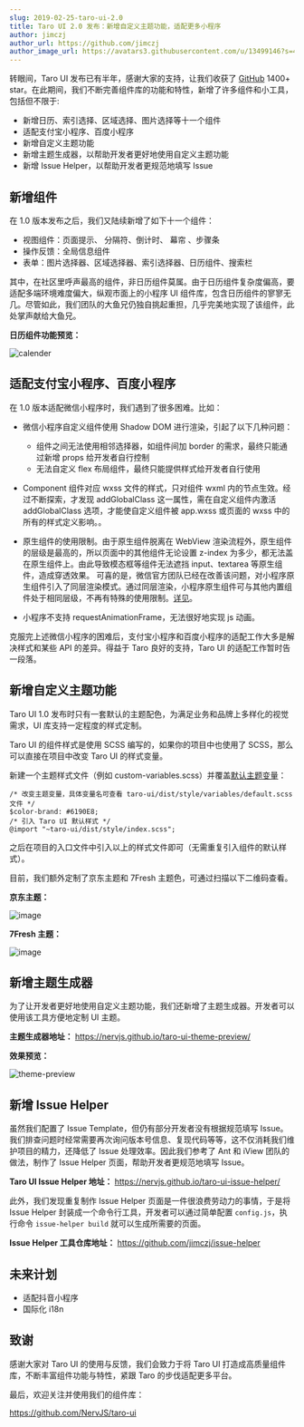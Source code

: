```yaml
---
slug: 2019-02-25-taro-ui-2.0
title: Taro UI 2.0 发布：新增自定义主题功能，适配更多小程序
author: jimczj
author_url: https://github.com/jimczj
author_image_url: https://avatars3.githubusercontent.com/u/13499146?s=460&u=a5a6d4c6bcc746b3b6353c245346d7a832f4649b&v=4
---
```


转眼间，Taro UI 发布已有半年，感谢大家的支持，让我们收获了 [GitHub](https://github.com/NervJS/taro-ui) 1400+ star。在此期间，我们不断完善组件库的功能和特性，新增了许多组件和小工具，包括但不限于:

- 新增日历、索引选择、区域选择、图片选择等十一个组件
- 适配支付宝小程序、百度小程序
- 新增自定义主题功能
- 新增主题生成器，以帮助开发者更好地使用自定义主题功能
- 新增 Issue Helper，以帮助开发者更规范地填写 Issue

<!--truncate-->

## 新增组件

在 1.0 版本发布之后，我们又陆续新增了如下十一个组件：

- 视图组件：页面提示、 分隔符、倒计时、 幕帘 、步骤条
- 操作反馈：全局信息组件
- 表单：图片选择器、区域选择器、索引选择器、日历组件、搜索栏

其中，在社区里呼声最高的组件，非日历组件莫属。由于日历组件复杂度偏高，要适配多端环境难度偏大，纵观市面上的小程序 UI 组件库，包含日历组件的寥寥无几。尽管如此，我们团队的大鱼兄仍独自挑起重担，几乎完美地实现了该组件，此处掌声献给大鱼兄。

**日历组件功能预览：**

![calender](https://misc.aotu.io/jimczj/calender.gif)

## 适配支付宝小程序、百度小程序

在 1.0 版本适配微信小程序时，我们遇到了很多困难。比如：

- 微信小程序自定义组件使用 Shadow DOM 进行渲染，引起了以下几种问题：

  - 组件之间无法使用相邻选择器，如组件间加 border 的需求，最终只能通过新增 props 给开发者自行控制
  - 无法自定义 flex 布局组件，最终只能提供样式给开发者自行使用

- Component 组件对应 wxss 文件的样式，只对组件 wxml 内的节点生效。经过不断探索，才发现 addGlobalClass 这一属性，需在自定义组件内激活 addGlobalClass 选项，才能使自定义组件被 app.wxss 或页面的 wxss 中的所有的样式定义影响。。

- 原生组件的使用限制。由于原生组件脱离在 WebView 渲染流程外，原生组件的层级是最高的，所以页面中的其他组件无论设置 z-index 为多少，都无法盖在原生组件上。由此导致模态框等组件无法遮挡 input、textarea 等原生组件，造成穿透效果。 可喜的是，微信官方团队已经在改善该问题，对小程序原生组件引入了同层渲染模式。通过同层渲染，小程序原生组件可与其他内置组件处于相同层级，不再有特殊的使用限制。[详见](https://developers.weixin.qq.com/community/develop/doc/000aa28d030f60a3c4183eecb5d801?from=timeline)。

- 小程序不支持 requestAnimationFrame，无法很好地实现 js 动画。

克服完上述微信小程序的困难后，支付宝小程序和百度小程序的适配工作大多是解决样式和某些 API 的差异。得益于 Taro 良好的支持，Taro UI 的适配工作暂时告一段落。

## 新增自定义主题功能

Taro UI 1.0 发布时只有一套默认的主题配色，为满足业务和品牌上多样化的视觉需求，UI 库支持一定程度的样式定制。

Taro UI 的组件样式是使用 SCSS 编写的，如果你的项目中也使用了 SCSS，那么可以直接在项目中改变 Taro UI 的样式变量。

新建一个主题样式文件（例如 custom-variables.scss）并覆盖[默认主题变量](https://github.com/NervJS/taro-ui/blob/dev/src/style/variables/default.scss)：

```
/* 改变主题变量，具体变量名可查看 taro-ui/dist/style/variables/default.scss 文件 */
$color-brand: #6190E8;
/* 引入 Taro UI 默认样式 */
@import "~taro-ui/dist/style/index.scss";
```

之后在项目的入口文件中引入以上的样式文件即可（无需重复引入组件的默认样式）。

目前，我们额外定制了京东主题和 7Fresh 主题色，可通过扫描以下二维码查看。

**京东主题：**

![image](https://misc.aotu.io/jimczj/taro-ui-red.png)

**7Fresh 主题：**

![image](https://misc.aotu.io/jimczj/taro-ui-purple.png)

## 新增主题生成器

为了让开发者更好地使用自定义主题功能，我们还新增了主题生成器。开发者可以使用该工具方便地定制 UI 主题。

**主题生成器地址：** https://nervjs.github.io/taro-ui-theme-preview/

**效果预览：**

![theme-preview](https://misc.aotu.io/jimczj/theme-preview.gif)

## 新增 Issue Helper

虽然我们配置了 Issue Template，但仍有部分开发者没有根据规范填写 Issue。我们排查问题时经常需要再次询问版本号信息、复现代码等等，这不仅消耗我们维护项目的精力，还降低了 Issue 处理效率。因此我们参考了 Ant 和 iView 团队的做法，制作了 Issue Helper 页面，帮助开发者更规范地填写 Issue。

**Taro UI Issue Helper 地址：** https://nervjs.github.io/taro-ui-issue-helper/

此外，我们发现重复制作 Issue Helper 页面是一件很浪费劳动力的事情，于是将 Issue Helper 封装成一个命令行工具，开发者可以通过简单配置 `config.js`，执行命令 `issue-helper build` 就可以生成所需要的页面。

**Issue Helper 工具仓库地址：** https://github.com/jimczj/issue-helper

## 未来计划

- 适配抖音小程序
- 国际化 i18n

## 致谢

感谢大家对 Taro UI 的使用与反馈，我们会致力于将 Taro UI 打造成高质量组件库，不断丰富组件功能与特性，紧跟 Taro 的步伐适配更多平台。

最后，欢迎关注并使用我们的组件库：

https://github.com/NervJS/taro-ui
